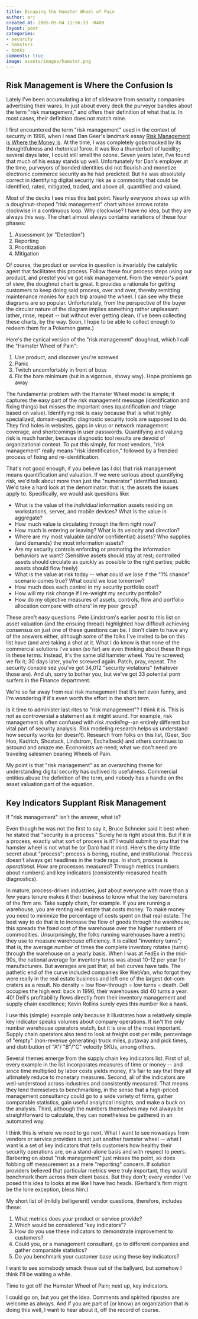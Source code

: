 ```yaml
---
title: Escaping the Hamster Wheel of Pain
author: arj
created_at: 2005-05-04 11:56:33 -0400
layout: post
categories: 
- security
- hamsters
- books
comments: true
image: assets/images/hamster.png
---
```


## Risk Management is Where the Confusion Is
Lately I've been accumulating a lot of slideware from security companies advertising their wares. In just about every deck the purveyor bandies about the term "risk management," and offers their definition of what that is. In most cases, their definition does not match mine.

I first encountered the term "risk management" used in the context of security in 1998, when I read Dan Geer's landmark essay [Risk Management is Where the Money Is](http://www.cs.ucsd.edu/users/goguen/courses/275f00/geer.html). At the time, I was completely gobsmacked by its thoughtfulness and rhetorical force. it was like a thunderbolt of lucidity; several days later, I could still smell the ozone. Seven years later, I've found that much of his essay stands up well. Unfortunately for Dan's employer at the time, purveyors of bonded identities did not flourish and monetize electronic commerce security as he had predicted. But he was absolutely correct in identifying digital security risk as a commodity that could be identified, rated, mitigated, traded, and above all, quantified and valued.

<!--more-->

Most of the decks I see miss this last point. Nearly everyone shows up with a doughnut-shaped "risk management" chart whose arrows rotate clockwise in a continuous loop. Why clockwise? I have no idea, but they are always this way. The chart almost always contains variations of these four phases:

1. Assessment (or "Detection")
2. Reporting
3. Prioritization
4. Mitigation

Of course, the product or service in question is invariably the catalytic agent that facilitates this process. Follow these four process steps using our product, and presto! you've got risk management. From the vendor's point of view, the doughnut chart is great. It provides a rationale for getting customers to keep doing said process, over and over, thereby remitting maintenance monies for each trip around the wheel. I can see why these diagrams are so popular. Unfortunately, from the perspective of the buyer the circular nature of the diagram implies something rather unpleasant: lather, rinse, repeat -- but without ever getting clean. (I've been collecting these charts, by the way. Soon, I hope to be able to collect enough to redeem them for a Pokemon game.)

Here's the cynical version of the "risk management" doughnut, which I call the "Hamster Wheel of Pain":

1. Use product, and discover you're screwed
2. Panic
3. Twitch uncomfortably in front of boss
4. Fix the bare minimum (but in a vigorous, showy way). Hope problems go away

The fundamental problem with the Hamster Wheel model is simple; it captures the easy part of the risk management message (identification and fixing things) but misses the important ones (quantification and triage based on value). Identifying risk is easy because that is what highly specialized, domain-specific diagnostic security tools are supposed to do. They find holes in websites, gaps in virus or network management coverage, and shortcomings in user passwords. Quantifying and valuing risk is much harder, because diagnostic tool results are devoid of organizational context. To put this simply, for most vendors, "risk management" really means "risk identification," followed by a frenzied process of fixing and re-identification.

That's not good enough, if you believe (as I do) that risk management means quantification and valuation. If we were serious about quantifying risk, we'd talk about more than just the "numerator" (identified issues). We'd take a hard look at the denominator: that is, the assets the issues apply to. Specifically, we would ask questions like:

* What is the value of the _individual_ information assets residing on workstations, server, and mobile devices? What is the value in aggregate?
* How much value is circulating through the firm right now?
* How much is entering or leaving? What is its velocity and direction?
* Where are my most valuable (and/or confidential) assets? Who supplies (and demands) the most information assets?
* Are my security controls enforcing or promoting the information behaviors we want? (Sensitive assets should stay at rest; controlled assets should circulate as quickly as possible to the right parties; public assets should flow freely)
* What is the value at risk today -- what could we lose if the "1% chance" scenario comes true? What could we lose tomorrow?
* How much does each control in my security portfolio cost?
* How will my risk change if I re-weight my security portfolio?
* How do my objective measures of assets, controls, flow and portfolio allocation compare with others' in my peer group?

These aren't easy questions. Pete Lindstrom's earlier post to this list on asset valuation (and the ensuing thread) highlighted how difficult achieving consensus on just one of these questions can be. I don't claim to have any of the answers either, although some of the folks I've invited to be on this list have (and are) taking a shot at it. What I do know is that none of the commercial solutions I've seen (so far) are even thinking about these things in these terms. Instead, it's the same old hamster wheel. You're screwed; we fix it; 30 days later, you're screwed again. Patch, pray, repeat. The security console sez you've got 34,012 "security violations" (whatever those are). And uh, sorry to bother you, but we've got 33 potential porn surfers in the Finance department.

We're so far away from real risk management that it's not even funny, and I'm wondering if it's even worth the effort in the short term.

Is it time to administer last rites to "risk management"?  I think it is.  This is not as controversial a statement as it might sound. For example, risk management is often confused with _risk modeling_--an entirely different but vital part of security analysis. Risk modeling research helps us understand how security works (or doesn't). Research from folks on this list, (Geer, Soo Hoo, Kadrich, Shostack, Lindstrom, Eschelbeck) and others continues to astound and amaze me. Economists we need; what we don't need are traveling salesmen bearing Wheels of Pain.

My point is that "risk management" as an overarching theme for understanding digital security has outlived its usefulness. Commercial entities abuse the definition of the term, and nobody has a handle on the asset valuation part of the equation.

## Key Indicators Supplant Risk Management
If "risk management" isn't the answer, what is?

Even though he was not the first to say it, Bruce Schneier said it best when he stated that "security is a process." Surely he is right about this. But if it _is_ a process, exactly what sort of process is it? I would submit to you that the hamster wheel is not what he (or Dan) had it mind. Here's the dirty little secret about "process": process is boring, routine, and institutional. Process doesn't always get headlines in the trade rags. In short, process is _operational._ How are processes measured? Through metrics (numbers about numbers) and key indicators (consistently-measured health diagnostics).

In mature, process-driven industries, just about everyone with more than a few years tenure makes it their business to know what the key barometers of the firm are. Take supply chain, for example. If you are running a warehouse, you are renting real estate that costs money. To make money you need to minimize the percentage of costs spent on that real estate. The best way to do that is to increase the flow of goods through the warehouse; this spreads the fixed cost of the warehouse over the higher numbers of commodities. Unsurprisingly, the folks running warehouses have a metric they use to measure warehouse efficiency. It is called "inventory turns"; that is, the average number of times the complete inventory rotates (turns)  through the warehouse on a yearly basis. When I was at FedEx in the mid-90s, the national average for inventory turns was about 10-12 per year for manufacturers. But averages are just that; all bell curves have tails. The pathetic end of the curve included companies like WebVan, who forgot they were really in the real estate business and left one of the largest dot-com craters as a result. No density = low flow-through = low turns = death. Dell occupies the high end: back in 1996, their warehouses did 40 turns a year. 40! Dell's profitability flows directly from their inventory management and supply chain excellence; Kevin Rollins surely eyes this number like a hawk.

I use this (simple) example only because it illustrates how a relatively simple key indicator speaks volumes about company operations. It isn't the only number warehouse operators watch, but it is one of the most important. Supply chain operators also tend to look at freight cost per mile, percentage of "empty" (non-revenue generating) truck miles, putaway and pick times, and distribution of "A"/ "B"/"C" velocity SKUs, among others.

Several themes emerge from the supply chain key indicators list. First of all, every example in the list incorporates measures of time or money -- and since time multiplied by labor costs yields money, it's fair to say that they all ultimately reduce to monetary measures. Second, all of the indicators are well-understood across industries and consistently measured. That means they lend themselves to benchmarking, in the sense that a high-priced management consultancy could go to a wide variety of firms, gather comparable statistics, gain useful analytical insights, and make a buck on the analysis. Third, although the numbers themselves may not always be straightforward to calculate, they can nonetheless be gathered in an automated way.

I think this is where we need to go next. What I want to see nowadays from vendors or service providers is not just another hamster wheel -- what I want is a set of key indicators that tells customers how healthy their security operations are, on a stand-alone basis and with respect to peers. Barbering on about "risk management" just misses the point, as does fobbing off measurement as a mere "reporting" concern. If solution providers believed that particular metrics were truly important, they would benchmark them across their client bases. But they don't; every vendor I've posed this idea to looks at me like I have two heads. (Gerhard's firm might be the lone exception, bless him.)

My short list of (mildly belligerent) vendor questions, therefore, includes these:

1. What metrics does your product or service provide?
2. Which would be considered "key indicators"?
3. How do you use these indicators to demonstrate improvement to customers?
4. Could you, or a management consultant, go to different companies and gather comparable statistics?
5. Do you benchmark your customer base using these key indicators?

I want to see somebody smack these out of the ballyard, but somehow I think I'll be waiting a while.

Time to get off the Hamster Wheel of Pain; next up, key indicators.

I could go on, but you get the idea. Comments and spirited ripostes are welcome as always. And if you are part of (or know) an organization that *is* doing this well, I want to hear about it, off the record of course.
